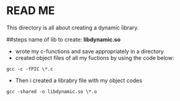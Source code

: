 # READ ME

This directory is all about creating a dynamic library.

##steps
name of lib to create: **libdynamic.so**

- wrote my c-functions and save appropriately in a directory
- created object files of all my fuctions by using the code below:
<pre><code>gcc -c -fPIC \*.c</pre></code>

- Then i created a librabry file with my object codes
<pre><code>gcc -shared -o libdynamic.so \*.o</pre></code>

